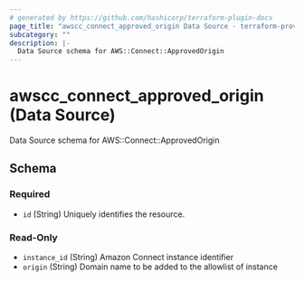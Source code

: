 ```yaml
---
# generated by https://github.com/hashicorp/terraform-plugin-docs
page_title: "awscc_connect_approved_origin Data Source - terraform-provider-awscc"
subcategory: ""
description: |-
  Data Source schema for AWS::Connect::ApprovedOrigin
---
```


# awscc_connect_approved_origin (Data Source)

Data Source schema for AWS::Connect::ApprovedOrigin



<!-- schema generated by tfplugindocs -->
## Schema

### Required

- `id` (String) Uniquely identifies the resource.

### Read-Only

- `instance_id` (String) Amazon Connect instance identifier
- `origin` (String) Domain name to be added to the allowlist of instance
